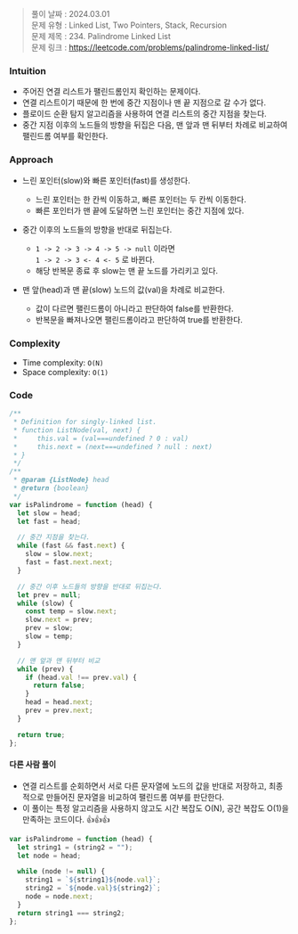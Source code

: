 > 풀이 날짜 : 2024.03.01  
> 문제 유형 : Linked List, Two Pointers, Stack, Recursion  
> 문제 제목 : 234. Palindrome Linked List  
> 문제 링크 : https://leetcode.com/problems/palindrome-linked-list/

### Intuition

- 주어진 연결 리스트가 팰린드롬인지 확인하는 문제이다.
- 연결 리스트이기 때문에 한 번에 중간 지점이나 맨 끝 지점으로 갈 수가 없다.
- 플로이드 순환 탐지 알고리즘을 사용하여 연결 리스트의 중간 지점을 찾는다.
- 중간 지점 이후의 노드들의 방향을 뒤집은 다음, 맨 앞과 맨 뒤부터 차례로 비교하여 팰린드롬 여부를 확인한다.

### Approach

- 느린 포인터(slow)와 빠른 포인터(fast)를 생성한다.

  - 느린 포인터는 한 칸씩 이동하고, 빠른 포인터는 두 칸씩 이동한다.
  - 빠른 포인터가 맨 끝에 도달하면 느린 포인터는 중간 지점에 있다.

- 중간 이후의 노드들의 방향을 반대로 뒤집는다.

  - `1 -> 2 -> 3 -> 4 -> 5 -> null` 이라면  
    `1 -> 2 -> 3 <- 4 <- 5` 로 바뀐다.
  - 해당 반복문 종료 후 slow는 맨 끝 노드를 가리키고 있다.

- 맨 앞(head)과 맨 끝(slow) 노드의 값(val)을 차례로 비교한다.
  - 값이 다르면 팰린드롬이 아니라고 판단하여 false를 반환한다.
  - 반복문을 빠져나오면 팰린드롬이라고 판단하여 true를 반환한다.

### Complexity

- Time complexity: `O(N)`
- Space complexity: `O(1)`

### Code

```js
/**
 * Definition for singly-linked list.
 * function ListNode(val, next) {
 *     this.val = (val===undefined ? 0 : val)
 *     this.next = (next===undefined ? null : next)
 * }
 */
/**
 * @param {ListNode} head
 * @return {boolean}
 */
var isPalindrome = function (head) {
  let slow = head;
  let fast = head;

  // 중간 지점을 찾는다.
  while (fast && fast.next) {
    slow = slow.next;
    fast = fast.next.next;
  }

  // 중간 이후 노드들의 방향을 반대로 뒤집는다.
  let prev = null;
  while (slow) {
    const temp = slow.next;
    slow.next = prev;
    prev = slow;
    slow = temp;
  }

  // 맨 앞과 맨 뒤부터 비교
  while (prev) {
    if (head.val !== prev.val) {
      return false;
    }
    head = head.next;
    prev = prev.next;
  }

  return true;
};
```

#### 다른 사람 풀이

- 연결 리스트를 순회하면서 서로 다른 문자열에 노드의 값을 반대로 저장하고, 최종적으로 만들어진 문자열을 비교하여 팰린드롬 여부를 판단한다.
- 이 풀이는 특정 알고리즘을 사용하지 않고도 시간 복잡도 O(N), 공간 복잡도 O(1)을 만족하는 코드이다. 👍👍👍

```js
var isPalindrome = function (head) {
  let string1 = (string2 = "");
  let node = head;

  while (node != null) {
    string1 = `${string1}${node.val}`;
    string2 = `${node.val}${string2}`;
    node = node.next;
  }
  return string1 === string2;
};
```
